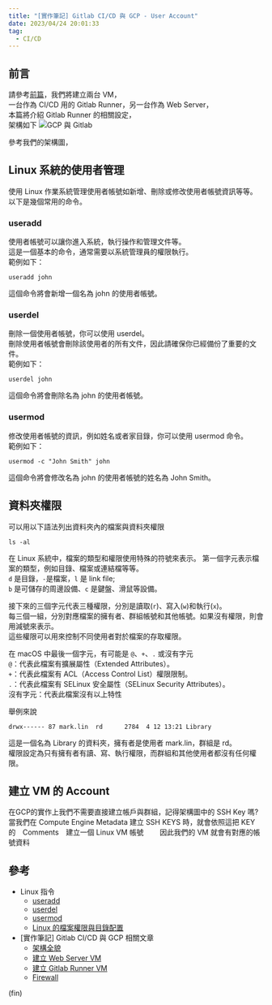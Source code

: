 ```yaml
---
title: "[實作筆記] Gitlab CI/CD 與 GCP - User Account"
date: 2023/04/24 20:01:33
tag:
  - CI/CD
---
```


## 前言

請參考[前篇](https://blog.marsen.me/2023/04/13/2023/gitlab_ci_and_gcp_vm/)，我們將建立兩台 VM，  
一台作為 CI/CD 用的 Gitlab Runner，另一台作為 Web Server，  
本篇將介紹 Gitlab Runner 的相關設定，  
架構如下
![GCP 與 Gitlab](/images/2023/gitlab-gcp.jpg)

參考我們的架構圖，

## Linux 系統的使用者管理

使用 Linux 作業系統管理使用者帳號如新增、刪除或修改使用者帳號資訊等等。
以下是幾個常用的命令。

### useradd

使用者帳號可以讓你進入系統，執行操作和管理文件等。  
這是一個基本的命令，通常需要以系統管理員的權限執行。  
範例如下：  

```shell
useradd john
```

這個命令將會新增一個名為 john 的使用者帳號。  

### userdel

刪除一個使用者帳號，你可以使用 userdel。  
刪除使用者帳號會刪除該使用者的所有文件，因此請確保你已經備份了重要的文件。  
範例如下：  

```shell
userdel john
```

這個命令將會刪除名為 john 的使用者帳號。

### usermod

修改使用者帳號的資訊，例如姓名或者家目錄，你可以使用 usermod 命令。  
範例如下：

```shell
usermod -c "John Smith" john
```

這個命令將會修改名為 john 的使用者帳號的姓名為 John Smith。

## 資料夾權限

可以用以下語法列出資料夾內的檔案與資料夾權限

```shell
ls -al
```

在 Linux 系統中，檔案的類型和權限使用特殊的符號來表示。
第一個字元表示檔案的類型，例如目錄、檔案或連結檔等等。  
`d` 是目錄，`-`是檔案，`l` 是 link file;  
`b` 是可儲存的周邊設備、`c` 是鍵盤、滑鼠等設備。

接下來的三個字元代表三種權限，分別是讀取(`r`)、寫入(`w`)和執行(`x`)。  
每三個一組，分別對應檔案的擁有者、群組帳號和其他帳號。如果沒有權限，則會用減號來表示。  
這些權限可以用來控制不同使用者對於檔案的存取權限。  

在 macOS 中最後一個字元，有可能是 `@`、`+`、`.` 或沒有字元  
`@`：代表此檔案有擴展屬性（Extended Attributes）。  
`+`：代表此檔案有 ACL（Access Control List）權限限制。  
`.`：代表此檔案有 SELinux 安全屬性（SELinux Security Attributes）。  
沒有字元：代表此檔案沒有以上特性  

舉例來說

```shell
drwx------ 87 mark.lin  rd      2784  4 12 13:21 Library
```

這是一個名為 Library 的資料夾，擁有者是使用者 mark.lin，群組是 rd。  
權限設定為只有擁有者有讀、寫、執行權限，而群組和其他使用者都沒有任何權限。  

## 建立 VM 的 Account

在GCP的實作上我們不需要直接建立帳戶與群組，記得架構圖中的 SSH Key 嗎?  
當我們在 Compute Engine Metadata 建立 SSH KEYS 時，就會依照這把 KEY 的　Comments　建立一個 Linux VM 帳號　　
因此我們的 VM 就會有對應的帳號資料

## 參考

- Linux 指令
  - [useradd](https://man7.org/linux/man-pages/man8/useradd.8.html)
  - [userdel](https://man7.org/linux/man-pages/man8/userdel.8.html)
  - [usermod](https://man7.org/linux/man-pages/man8/usermod.8.html)
  - [Linux 的檔案權限與目錄配置](https://linux.vbird.org/linux_basic/centos7/0210filepermission.php)
- [實作筆記] Gitlab CI/CD 與 GCP 相關文章
  - [架構全貌](https://blog.marsen.me/2023/04/13/2023/gitlab_ci_and_gcp_vm/)
  - [建立 Web Server VM](https://blog.marsen.me/2023/04/14/2023/gitlab_ci_and_gcp_vm_create_server/)
  - [建立 Gitlab Runner VM](https://blog.marsen.me/2023/04/14/2023/gitlab_ci_and_gcp_vm_cretae_runner/)
  - [Firewall](https://blog.marsen.me/2023/04/14/2023/gitlab_ci_and_gcp_vm_firewall/)

(fin)
